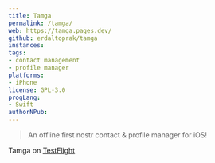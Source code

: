 ```yaml
---
title: Tamga
permalink: /tamga/
web: https://tamga.pages.dev/
github: erdaltoprak/tamga
instances:
tags:
- contact management
- profile manager
platforms:
- iPhone
license: GPL-3.0
progLang:
- Swift
authorNPub: 
---
```


> An offline first nostr contact & profile manager for iOS!

Tamga on [TestFlight](https://testflight.apple.com/join/xRU6KDiW)